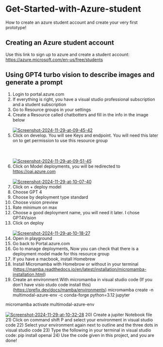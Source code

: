 # Get-Started-with-Azure-student
How to create an azure student account and create your very first prototype!

## Creating an Azure student account 
Use this link to sign up to azure and create a student account: https://azure.microsoft.com/en-us/free/students

## Using GPT4 turbo vision to describe images and generate a prompt 

1) Login to portal.azure.com
2) If everything is right, you have a visual studio professional subscription and a student subscription
3) Go to Resource groups in your settings
4) Create a Resource called chatbotters and fill in the info in the image below <br></br>
    <a href="https://ibb.co/3hsdzRT"><img src="https://i.ibb.co/4Nftd1F/Screenshot-2024-11-29-at-09-45-42.png" alt="Screenshot-2024-11-29-at-09-45-42" border="0"></a>
5) Click on develop. You will see Keys and endpoint. You will need this later on to get permission to use this resource group <br></br><br></br>
<a href="https://ibb.co/PCWjtSk"><img src="https://i.ibb.co/YjdQbrg/Screenshot-2024-11-29-at-09-51-45.png" alt="Screenshot-2024-11-29-at-09-51-45" border="0"></a>
6) Click on Model deployments, you will be redirected to https://oai.azure.com <br></br>
<a href="https://ibb.co/bznVyRc"><img src="https://i.ibb.co/3BHb8Yg/Screenshot-2024-11-29-at-10-07-40.png" alt="Screenshot-2024-11-29-at-10-07-40" border="0"></a>
7) Click on + deploy model 
8) Choose GPT 4
9) Choose by deployment type standard
10) Choose vision preview
11) Rate minimum on max 
12) Choose a good deployment name, you will need it later. I chose GPT4Vision
13) Click on deploy <br></br>
<a href="https://ibb.co/ctyf4c9"><img src="https://i.ibb.co/HYKw5Dy/Screenshot-2024-11-29-at-10-18-27.png" alt="Screenshot-2024-11-29-at-10-18-27" border ="0"></a>
14) Open in playground
15) Go back to Portal.azure.com
16) Go to manage deployments, Now you can check that there is a deployment model made for this resource group
17) If you have a macbook, install Homebrew
18) Install Micromamba with Homebrow or without in your terminal (https://mamba.readthedocs.io/en/latest/installation/micromamba-installation.html)
19) Create an environment With micromamba in visual studio code (If you don't have visio studo code install this) (https://prefix.dev/docs/mamba/environments) micromamba create -n multimodal-azure-env -c conda-forge python=3.12 jupyter  
 
micromamba activate multimodal-azure-env <br></br>
<a href="https://ibb.co/nbzcqmT"><img src="https://i.ibb.co/FKgwk39/Screenshot-2024-11-29-at-10-32-28.png" alt="Screenshot-2024-11-29-at-10-32-28" border="0"></a>
20) Create a jupiter Notebook file 
21) Click on command shift P and select your environment in visual studio code
22) Select your environment again next to outline and the three dots in visual studio code
23) Type the following in your terminal in visual studio code: pip install openai
24) Use the code given in this project, and you are done!


  



